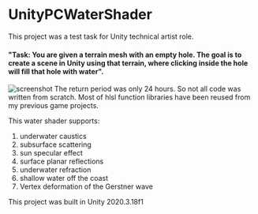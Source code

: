 # UnityPCWaterShader
This project was a test task for Unity technical artist role.
#### "Task: You are given a terrain mesh with an empty hole. The goal is to create a scene in Unity using that terrain, where clicking inside the hole will fill that hole with water".
![screenshot](Screenshots/WaterShaderDemo.gif)
The return period was only 24 hours.
So not all code was written from scratch. Most of hlsl function libraries have been reused from my previous game projects.

This water shader supports:
1. underwater caustics
2. subsurface scattering
3. sun specular effect
4. surface planar reflections
5. underwater refraction
6. shallow water off the coast
7. Vertex deformation of the Gerstner wave

This project was built in Unity 2020.3.18f1
